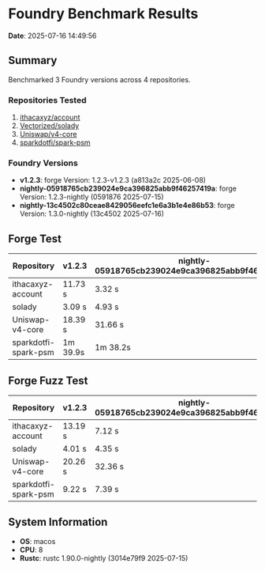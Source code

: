 # Foundry Benchmark Results

**Date**: 2025-07-16 14:49:56

## Summary

Benchmarked 3 Foundry versions across 4 repositories.

### Repositories Tested

1. [ithacaxyz/account](https://github.com/ithacaxyz/account)
2. [Vectorized/solady](https://github.com/Vectorized/solady)
3. [Uniswap/v4-core](https://github.com/Uniswap/v4-core)
4. [sparkdotfi/spark-psm](https://github.com/sparkdotfi/spark-psm)

### Foundry Versions

- **v1.2.3**: forge Version: 1.2.3-v1.2.3 (a813a2c 2025-06-08)
- **nightly-05918765cb239024e9ca396825abb9f46257419a**: forge Version: 1.2.3-nightly (0591876 2025-07-15)
- **nightly-13c4502c80ceae8429056eefc1e6a3b1e4e86b53**: forge Version: 1.3.0-nightly (13c4502 2025-07-16)

## Forge Test

| Repository           | v1.2.3   | nightly-05918765cb239024e9ca396825abb9f46257419a | nightly-13c4502c80ceae8429056eefc1e6a3b1e4e86b53 |
| -------------------- | -------- | ------------------------------------------------ | ------------------------------------------------ |
| ithacaxyz-account    | 11.73 s  | 3.32 s                                           | 16.04 s                                          |
| solady               | 3.09 s   | 4.93 s                                           | 5.85 s                                           |
| Uniswap-v4-core      | 18.39 s  | 31.66 s                                          | 34.89 s                                          |
| sparkdotfi-spark-psm | 1m 39.9s | 1m 38.2s                                         | 2m 22.4s                                         |

## Forge Fuzz Test

| Repository           | v1.2.3  | nightly-05918765cb239024e9ca396825abb9f46257419a | nightly-13c4502c80ceae8429056eefc1e6a3b1e4e86b53 |
| -------------------- | ------- | ------------------------------------------------ | ------------------------------------------------ |
| ithacaxyz-account    | 13.19 s | 7.12 s                                           | 15.97 s                                          |
| solady               | 4.01 s  | 4.35 s                                           | 5.91 s                                           |
| Uniswap-v4-core      | 20.26 s | 32.36 s                                          | 27.33 s                                          |
| sparkdotfi-spark-psm | 9.22 s  | 7.39 s                                           | 15.44 s                                          |

## System Information

- **OS**: macos
- **CPU**: 8
- **Rustc**: rustc 1.90.0-nightly (3014e79f9 2025-07-15)
